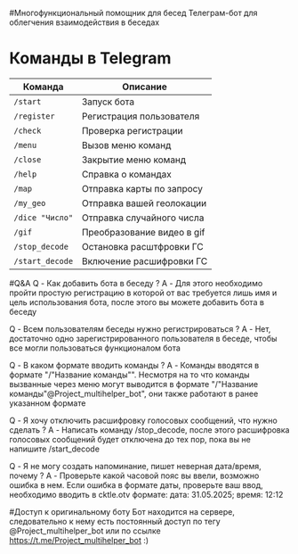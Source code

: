 #Многофункциональный помощник для бесед
Телеграм-бот для облегчения взаимодействия в беседах


# Команды в Telegram

| Команда          |          Описание         |
|------------------|---------------------------|
| `/start`         | Запуск бота               |
| `/register`      | Регистрация пользователя  |
| `/check`         | Проверка регистрации      |
| `/menu`          | Вызов меню команд         |
| `/close`         | Закрытие меню команд      |
| `/help`          | Справка о командах        |
| `/map`           | Отправка карты по запросу |
| `/my_geo`        | Отправка вашей геолокации |
| `/dice "Число"`  | Отправка случайного числа |
| `/gif`           | Преобразование видео в gif|
| `/stop_decode`   | Остановка расштфровки ГС  |
| `/start_decode`  | Включение расшифровки ГС  |


#Q&A
Q - Как добавить бота в беседу ?
A - Для этого необходимо пройти простую регистрацию в которой от вас требуется лишь имя и цель использования бота, после этого вы можете добавить бота в беседу

Q - Всем пользователям беседы нужно регистрироваться ?
A - Нет, достаточно одно зарегистрированного пользователя в беседе, чтобы все могли пользоваться функционалом бота

Q - В каком формате вводить команды ?
A - Команды вводятся в формате "/"Название команды"". Несмотря на то что команды вызванные через меню могут выводится в формате "/"Название команды"@Project_multihelper_bot", они также работают в ранее указанном формате

Q - Я хочу отключить расшифровку голосовых сообщений, что нужно сделать ?
A - Написать команду /stop_decode, после этого расшифровка голосовых сообщений будет отключена до тех пор, пока вы не напишите /start_decode

Q - Я не могу создать напоминание, пишет неверная дата/время, почему ?
A - Проверьте какой часовой пояс вы ввели, возможно ошибка в нем. Если ошибка в формате даты, проверьте ваш ввод, необходимо вводить в cktle.otv формате: дата: 31.05.2025; время: 12:12


#Доступ к оригинальному боту
Бот находится на сервере, следовательно к нему есть постоянный доступ по тегу @Project_multihelper_bot или по ссылке https://t.me/Project_multihelper_bot :)

